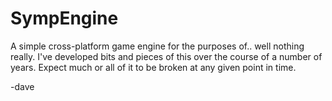 # SympEngine

A simple cross-platform game engine for the purposes of.. well nothing really. I've developed bits and pieces of this over the course of a number of years. Expect much or all of it to be broken at any given point in time.

-dave